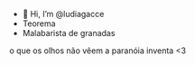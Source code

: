 - 👋 Hi, I’m @ludiagacce
- Teorema
- Malabarista de granadas

o que os olhos não vêem a paranóia inventa <3
